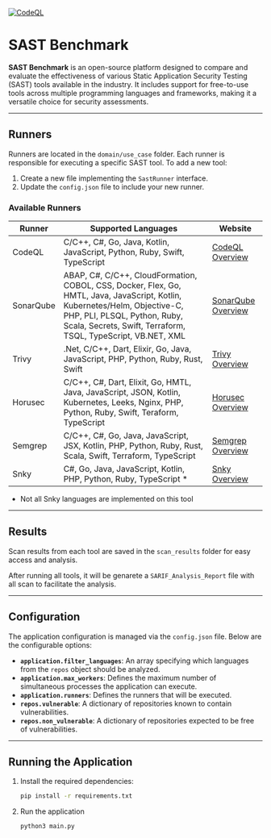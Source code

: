 [![CodeQL](https://github.com/Perdiga/sast-benchmark/actions/workflows/github-code-scanning/codeql/badge.svg)](https://github.com/Perdiga/sast-benchmark/actions/workflows/github-code-scanning/codeql)

# SAST Benchmark

**SAST Benchmark** is an open-source platform designed to compare and evaluate the effectiveness of various Static Application Security Testing (SAST) tools available in the industry. It includes support for free-to-use tools across multiple programming languages and frameworks, making it a versatile choice for security assessments.

---

## Runners

Runners are located in the `domain/use_case` folder. Each runner is responsible for executing a specific SAST tool. To add a new tool:

1. Create a new file implementing the `SastRunner` interface.
2. Update the `config.json` file to include your new runner.

### Available Runners

| Runner    | Supported Languages | Website |
|-----------|---------------------|---------|
|CodeQL     | C/C++, C#, Go, Java, Kotlin, JavaScript, Python, Ruby, Swift, TypeScript| [CodeQL Overview](https://codeql.github.com/docs/codeql-overview/supported-languages-and-frameworks/)
|SonarQube  |ABAP, C#, C/C++, CloudFormation, COBOL, CSS, Docker, Flex, Go, HMTL, Java, JavaScript, Kotlin, Kubernetes/Helm, Objective-C, PHP, PLI, PLSQL, Python, Ruby, Scala, Secrets, Swift, Terraform, TSQL, TypeScript, VB.NET, XML|[SonarQube Overview](https://docs.sonarsource.com/sonarqube/10.5/analyzing-source-code/languages/overview/)
|Trivy      |.Net, C/C++, Dart, Elixir, Go, Java, JavaScript, PHP, Python, Ruby, Rust, Swift| [Trivy Overview](https://aquasecurity.github.io/trivy/v0.47/docs/coverage/language/)
|Horusec    | C/C++, C#, Dart, Elixit, Go, HMTL, Java, JavaScript, JSON, Kotlin, Kubernetes, Leeks, Nginx, PHP, Python, Ruby, Swift, Teraform, TypeScript | [Horusec Overview](https://docs.horusec.io/docs/cli/analysis-tools/overview/)
|Semgrep    | C/C++, C#, Go, Java, JavaScript, JSX, Kotlin, PHP, Python, Ruby, Rust, Scala, Swift, Terraform, TypeScript | [Semgrep Overview](https://semgrep.dev/docs/supported-languages/)
|Snky       | C#, Go, Java, JavaScript, Kotlin, PHP, Python, Ruby,  TypeScript * | [Snky Overview](https://docs.snyk.io/supported-languages-package-managers-and-frameworks/)

* Not all Snky languages are implemented on this tool
---

## Results

Scan results from each tool are saved in the `scan_results` folder for easy access and analysis.

After running all tools, it will be genarete a `SARIF_Analysis_Report` file with all scan to facilitate the analysis.

---

## Configuration

The application configuration is managed via the `config.json` file. Below are the configurable options:

- **`application.filter_languages`**: An array specifying which languages from the `repos` object should be analyzed.
- **`application.max_workers`**: Defines the maximum number of simultaneous processes the application can execute.
- **`application.runners`**: Defines the runners that will be executed.
- **`repos.vulnerable`**: A dictionary of repositories known to contain vulnerabilities.
- **`repos.non_vulnerable`**: A dictionary of repositories expected to be free of vulnerabilities.

---

## Running the Application

1. Install the required dependencies:
   ```bash
   pip install -r requirements.txt
   ```

2. Run the application
    ```bash
   python3 main.py
   ```
